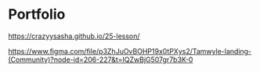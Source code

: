 # Portfolio
https://crazyysasha.github.io/25-lesson/

https://www.figma.com/file/p3ZhJuOvBOHP19x0tPXys2/Tamwyle-landing-(Community)?node-id=206-227&t=IQZwBjG507gr7b3K-0
